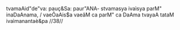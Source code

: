 tvamaAid"de"va: pauç&Sa: paur"ANA-
stvamasya ivaìsya parM" inaDaAnama, /
vaeÔaAis$a vaeâM ca parM" ca DaAma
tvayaA tataM ivaìmanantaè&pa //38//